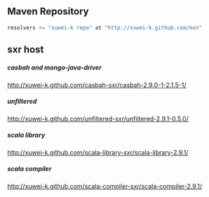 ## Maven Repository

```scala
resolvers += "xuwei-k repo" at "http://xuwei-k.github.com/mvn"
```

## sxr host

##### casbah and mongo-java-driver

http://xuwei-k.github.com/casbah-sxr/casbah-2.9.0-1-2.1.5-1/


##### unfiltered

http://xuwei-k.github.com/unfiltered-sxr/unfiltered-2.9.1-0.5.0/


##### scala library

http://xuwei-k.github.com/scala-library-sxr/scala-library-2.9.1/


##### scala compiler

http://xuwei-k.github.com/scala-compiler-sxr/scala-compiler-2.9.1/